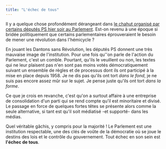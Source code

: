 ```yaml
---
title: "L'échec de tous"
---
```


Il y a quelque chose profondément dérangeant dans
[le chahut organisé par certains députés PS hier soir au Parlement](http://tempsreel.nouvelobs.com/libertes-sous-pression/20090121.OBS0698/travail-legislatif-les-deputes-ps-manifestent.html).
Est-on revenu à une époque si bridée politiquement que certains parlementaires
éprouveraient le besoin de mener une révolution dans l'hémicycle ?

En jouant les Dantons sans Révolution, les députés PS donnent une très mauvaise
image de l'institution. Pour une fois qu''on parle de l'action du Parlement,
c'est un comble. Pourtant, qu'ils le veuillent ou non, les textes qui ne leur
plaisent pas n'en sont pas moins votés démocratiquement suivant un ensemble de
règles et de processus dont ils ont participé à la mise en place depuis 1958\.
Je ne dis pas qu'ils ont tort _dans le fond_, je ne suis pas encore assez mûr
sur le sujet. Je pense juste qu'ils ont tort _dans la forme_.

Ce que je crois en revanche, c'est qu'on a surtout affaire à une entreprise de
consolidation d'un parti qui se rend compte qu'il est minoritaire et divisé. Le
passage en force de quelques fortes têtes se présente alors comme la seule
alternative, si tant est qu'il soit médiatisé -et supporté- dans les médias.

Quel véritable gâchis, y compris pour la majorité ! Le Parlement est une
institution respectable, une des clés de voûte de la démocratie où se joue le
destins des lois et le contrôle du gouvernement. Tout échec en son sein est
**l'échec de tous**.
